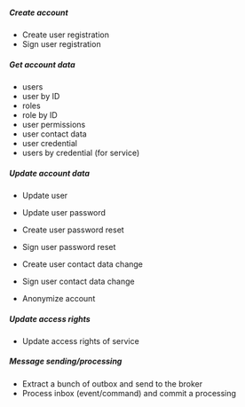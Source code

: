 ##### Create account
+ Create user registration
+ Sign user registration

##### Get account data
+  users
+  user by ID
+  roles
+  role by ID
+  user permissions
+  user contact data
+  user credential
+  users by credential (for service)

##### Update account data
+ Update user
+ Update user password

+ Create user password reset
+ Sign user password reset

+ Create user contact data change
+ Sign user contact data change

- Anonymize account

##### Update access rights
+ Update access rights of service

##### Message sending/processing
+ Extract a bunch of outbox and send to the broker
+ Process inbox (event/command) and commit a processing
